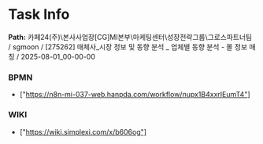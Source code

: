 # Task Info

**Path:** 카페24(주)\본사사업장\[CG]MI본부\마케팅센터\성장전략그룹\그로스파트너팀 / sgmoon / [275262] 매체사_시장 정보 및 동향 분석 _ 업체별 동향 분석 - 몰 정보 매칭 / 2025-08-01_00-00-00

### BPMN
- ["https://n8n-mi-037-web.hanpda.com/workflow/nupx1B4xxrIEumT4"]

### WIKI
- ["https://wiki.simplexi.com/x/b606og"]

